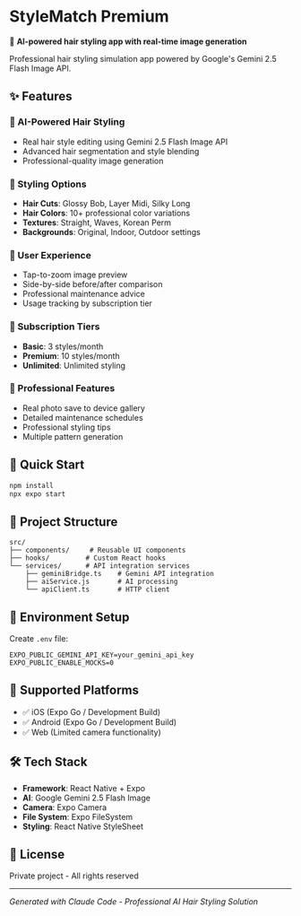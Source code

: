 # StyleMatch Premium

🎨 **AI-powered hair styling app with real-time image generation**

Professional hair styling simulation app powered by Google's Gemini 2.5 Flash Image API.

## ✨ Features

### 🤖 AI-Powered Hair Styling
- Real hair style editing using Gemini 2.5 Flash Image API
- Advanced hair segmentation and style blending
- Professional-quality image generation

### 💅 Styling Options
- **Hair Cuts**: Glossy Bob, Layer Midi, Silky Long
- **Hair Colors**: 10+ professional color variations
- **Textures**: Straight, Waves, Korean Perm
- **Backgrounds**: Original, Indoor, Outdoor settings

### 📱 User Experience
- Tap-to-zoom image preview
- Side-by-side before/after comparison
- Professional maintenance advice
- Usage tracking by subscription tier

### 💎 Subscription Tiers
- **Basic**: 3 styles/month
- **Premium**: 10 styles/month  
- **Unlimited**: Unlimited styling

### 🔧 Professional Features
- Real photo save to device gallery
- Detailed maintenance schedules
- Professional styling tips
- Multiple pattern generation

## 🚀 Quick Start

```bash
npm install
npx expo start
```

## 📁 Project Structure

```
src/
├── components/     # Reusable UI components
├── hooks/         # Custom React hooks
└── services/      # API integration services
    ├── geminiBridge.ts    # Gemini API integration
    ├── aiService.js       # AI processing
    └── apiClient.ts       # HTTP client
```

## 🔑 Environment Setup

Create `.env` file:
```
EXPO_PUBLIC_GEMINI_API_KEY=your_gemini_api_key
EXPO_PUBLIC_ENABLE_MOCKS=0
```

## 📱 Supported Platforms

- ✅ iOS (Expo Go / Development Build)
- ✅ Android (Expo Go / Development Build)
- ✅ Web (Limited camera functionality)

## 🛠 Tech Stack

- **Framework**: React Native + Expo
- **AI**: Google Gemini 2.5 Flash Image
- **Camera**: Expo Camera
- **File System**: Expo FileSystem
- **Styling**: React Native StyleSheet

## 📄 License

Private project - All rights reserved

---

*Generated with Claude Code - Professional AI Hair Styling Solution*
